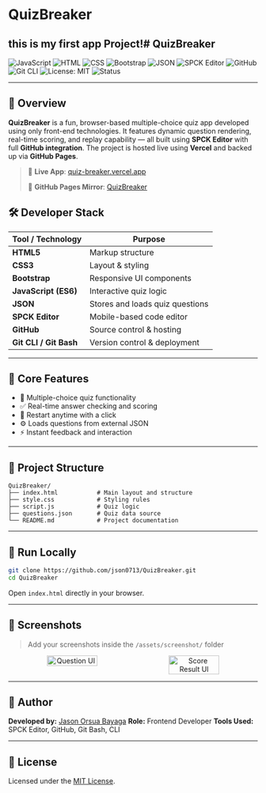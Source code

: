 # QuizBreaker

## this is my first app Project!# QuizBreaker

![JavaScript](https://img.shields.io/badge/JavaScript-ES6-yellow?logo=javascript)
![HTML](https://img.shields.io/badge/HTML5-E34F26?logo=html5\&logoColor=white)
![CSS](https://img.shields.io/badge/CSS3-1572B6?logo=css3\&logoColor=white)
![Bootstrap](https://img.shields.io/badge/Bootstrap-5.3-purple?logo=bootstrap)
![JSON](https://img.shields.io/badge/JSON-Data-lightgrey?logo=json)
![SPCK Editor](https://img.shields.io/badge/SPCK-Editor-blue?logo=visualstudiocode\&logoColor=white)
![GitHub](https://img.shields.io/badge/GitHub-Integrated-black?logo=github)
![Git CLI](https://img.shields.io/badge/Git-Bash-critical?logo=git)
![License: MIT](https://img.shields.io/badge/License-MIT-yellow.svg)
![Status](https://img.shields.io/badge/Status-Active-brightgreen)

---

## 📌 Overview

**QuizBreaker** is a fun, browser-based multiple-choice quiz app developed using only front-end technologies. It features dynamic question rendering, real-time scoring, and replay capability — all built using **SPCK Editor** with full **GitHub integration**. The project is hosted live using **Vercel** and backed up via **GitHub Pages**.

> 🔗 **Live App**: [quiz-breaker.vercel.app](https://quiz-breaker-git-main-jason-orsua-bayagas-projects.vercel.app)
>
> 🔗 **GitHub Pages Mirror**: [QuizBreaker](https://json0713.github.io/QuizBreaker/)

## 🛠 Developer Stack

| Tool / Technology      | Purpose                         |
| ---------------------- | ------------------------------- |
| **HTML5**              | Markup structure                |
| **CSS3**               | Layout & styling                |
| **Bootstrap**          | Responsive UI components        |
| **JavaScript (ES6)**   | Interactive quiz logic          |
| **JSON**               | Stores and loads quiz questions |
| **SPCK Editor**        | Mobile-based code editor        |
| **GitHub**             | Source control & hosting        |
| **Git CLI / Git Bash** | Version control & deployment    |

---

## 🧠 Core Features

* 🎯 Multiple-choice quiz functionality
* ✅ Real-time answer checking and scoring
* 🔁 Restart anytime with a click
* ⚙️ Loads questions from external JSON
* ⚡ Instant feedback and interaction

---

## 📂 Project Structure

```
QuizBreaker/
├── index.html           # Main layout and structure
├── style.css            # Styling rules
├── script.js            # Quiz logic
├── questions.json       # Quiz data source
└── README.md            # Project documentation
```

---

## 🚀 Run Locally

```bash
git clone https://github.com/json0713/QuizBreaker.git
cd QuizBreaker
```

Open `index.html` directly in your browser.

---

## 📸 Screenshots

> Add your screenshots inside the `/assets/screenshot/` folder

<div align="center" style="display: flex; flex-wrap: wrap; gap: 20px; justify-content: center;">
  <img src="assets/screenshot/question-ui.png" alt="Question UI" width="45%"/>
  <img src="assets/screenshot/result-ui.png" alt="Score Result UI" width="45%"/>
</div>

---

## 👤 Author

**Developed by:** [Jason Orsua Bayaga](https://github.com/json0713)
**Role:** Frontend Developer
**Tools Used:** SPCK Editor, GitHub, Git Bash, CLI

---

## 📄 License

Licensed under the [MIT License](LICENSE).
